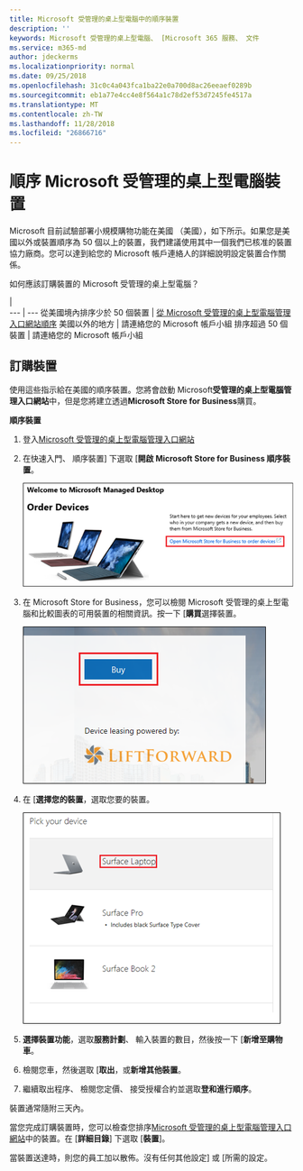 ```yaml
---
title: Microsoft 受管理的桌上型電腦中的順序裝置
description: ''
keywords: Microsoft 受管理的桌上型電腦、 [Microsoft 365 服務、 文件
ms.service: m365-md
author: jdeckerms
ms.localizationpriority: normal
ms.date: 09/25/2018
ms.openlocfilehash: 31c0c4a043fca1ba22e0a700d8ac26eeaef0289b
ms.sourcegitcommit: eb1a77e4cc4e8f564a1c78d2ef53d7245fe4517a
ms.translationtype: MT
ms.contentlocale: zh-TW
ms.lasthandoff: 11/28/2018
ms.locfileid: "26866716"
---
```

# <a name="order-microsoft-managed-desktop-devices"></a>順序 Microsoft 受管理的桌上型電腦裝置

Microsoft 目前試驗部署小規模購物功能在美國 （美國），如下所示。如果您是美國以外或裝置順序為 50 個以上的裝置，我們建議使用其中一個我們已核准的裝置協力廠商。您可以達到給您的 Microsoft 帳戶連絡人的詳細說明設定裝置合作關係。

如何應該訂購裝置的 Microsoft 受管理的桌上型電腦？

  |   
 --- | ---
從美國境內排序少於 50 個裝置 | [從 Microsoft 受管理的桌上型電腦管理入口網站順序](https://aka.ms/mmdportal)
美國以外的地方 | 請連絡您的 Microsoft 帳戶小組
排序超過 50 個裝置 | 請連絡您的 Microsoft 帳戶小組

## <a name="order-devices"></a>訂購裝置
使用這些指示給在美國的順序裝置。您將會啟動 Microsoft**受管理的桌上型電腦管理入口網站**中，但是您將建立透過**Microsoft Store for Business**購買。 

 **順序裝置**
 1. 登入[Microsoft 受管理的桌上型電腦管理入口網站](https://aka.ms/mmdportal)
 2. 在快速入門、 順序裝置] 下選取 [**開啟 Microsoft Store for Business 順序裝置**。
 
    ![快速入門、 訂單裝置](images/mmd-order-devices.png)
    
3. 在 Microsoft Store for Business，您可以檢閱 Microsoft 受管理的桌上型電腦和比較圖表的可用裝置的相關資訊。按一下 [**購買**選擇裝置。 

    ![Store for Business，購買](images/msfb-buy.png)

4. 在 [**選擇您的裝置**，選取您要的裝置。 

    ![Store for Business，挑選裝置](images/msfb-pick-device.png)

5. **選擇裝置功能**，選取**服務計劃**、 輸入裝置的數目，然後按一下 [**新增至購物車**。

6. 檢閱您車，然後選取 [**取出**，或**新增其他裝置**。 

7. 繼續取出程序、 檢閱您定價、 接受授權合約並選取**登和進行順序**。 

裝置通常隨附三天內。 

當您完成訂購裝置時，您可以檢查您排序[Microsoft 受管理的桌上型電腦管理入口網站](https://aka.ms/mmdportal)中的裝置。在 [**詳細目錄**] 下選取 [**裝置**]。 

當裝置送達時，則您的員工加以散佈。沒有任何其他設定] 或 [所需的設定。 

